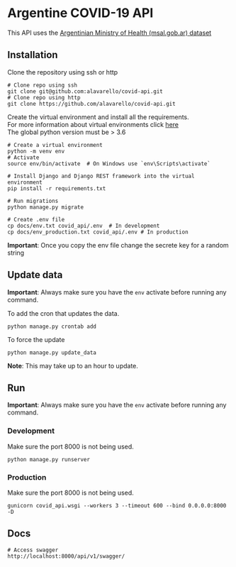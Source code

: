 # Argentine COVID-19 API

This API uses the [Argentinian Ministry of Health (msal.gob.ar) dataset](http://datos.salud.gob.ar/dataset/covid-19-casos-registrados-en-la-republica-argentina)

## Installation

Clone the repository using ssh or http

```shell script
# Clone repo using ssh
git clone git@github.com:alavarello/covid-api.git
# Clone repo using http
git clone https://github.com/alavarello/covid-api.git
``` 

Create the virtual environment and install all the requirements.\
For more information about virtual environments click [here](https://docs.python.org/3/library/venv.html#module-venv) \
The global python version must be > 3.6

```shell script
# Create a virtual environment
python -m venv env
# Activate
source env/bin/activate  # On Windows use `env\Scripts\activate`

# Install Django and Django REST framework into the virtual environment
pip install -r requirements.txt

# Run migrations
python manage.py migrate

# Create .env file
cp docs/env.txt covid_api/.env  # In development
cp docs/env_production.txt covid_api/.env # In production
```

**Important**: Once you copy the env file change the secrete key for a random string 

## Update data

**Important**: Always make sure you have the `env` activate before running any command.

To add the cron that updates the data.
```shell script
python manage.py crontab add
```

To force the update
```shell script
python manage.py update_data
```

**Note**: This may take up to an hour to update.
 
## Run

**Important**: Always make sure you have the `env` activate before running any command.

### Development
Make sure the port 8000 is not being used.
```shell script
python manage.py runserver
```

### Production
Make sure the port 8000 is not being used.
```shell script
gunicorn covid_api.wsgi --workers 3 --timeout 600 --bind 0.0.0.0:8000 -D
```

## Docs
```shell script
# Access swagger
http://localhost:8000/api/v1/swagger/
```

